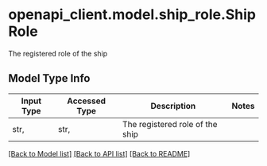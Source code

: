 # openapi_client.model.ship_role.ShipRole

The registered role of the ship

## Model Type Info
Input Type | Accessed Type | Description | Notes
------------ | ------------- | ------------- | -------------
str,  | str,  | The registered role of the ship | 

[[Back to Model list]](../../README.md#documentation-for-models) [[Back to API list]](../../README.md#documentation-for-api-endpoints) [[Back to README]](../../README.md)

